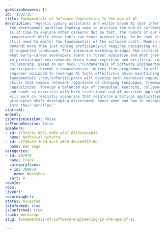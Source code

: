 ```yaml
---
questionAnswers: []
id: '1032716'
title: Fundamentals of Software Engineering In the age of AI
description: "Agentic coding assistants and editor based AI chat interfaces are altering
  the development workflow leading some to proclaim the end of software engineering.
  Is it time to explore other careers? Not so fast, the rumors of our demise are greatly
  exaggerated! While these tools can boost productivity, to be used effectively, developers
  still need to master the fundamentals of the software craft. Modern software development
  demands more than just coding proficiency—it requires navigating an increasingly
  AI-augmented landscape. This intensive workshop bridges the critical gap between
  what early-career developers learn in formal education and what they need to thrive
  in professional environments where human expertise and artificial intelligence increasingly
  collaborate. Based on our book \"Fundamentals of Software Engineering,\" we guide
  participants through a comprehensive journey from programmer to well-rounded software
  engineer equipped to leverage AI tools effectively while maintaining engineering
  fundamentals.\r\n\r\nParticipants will develop both technical capabilities and professional
  skills that remain relevant regardless of changing languages, frameworks, and AI
  capabilities. Through a balanced mix of conceptual teaching, collaborative discussions,
  and hands-on exercises with both traditional and AI-assisted approaches, attendees
  will work on realistic scenarios that reinforce practical application of these fundamental
  principles while developing discernment about when and how to integrate AI tools
  into their workflow."
startsAt:
endsAt:
isServiceSession: false
isPlenumSession: false
speakers:
- id: 1f3fa71c-0021-4d6e-af47-0013ecbaeb33
  name: Nathaniel Schutta
- id: c2745a9d-1b7d-4cc3-a620-46afb9337f6d
  name: Dan Vega
categories:
- id: 107979
  name: Track
  categoryItems:
  - id: 389970
    name: Workshop
  sort: 0
roomId:
room:
liveUrl:
recordingUrl:
status: Accepted
isInformed: true
isConfirmed: true
track: Workshop
slug: fundamentals-of-software-engineering-in-the-age-of-ai

---
```

